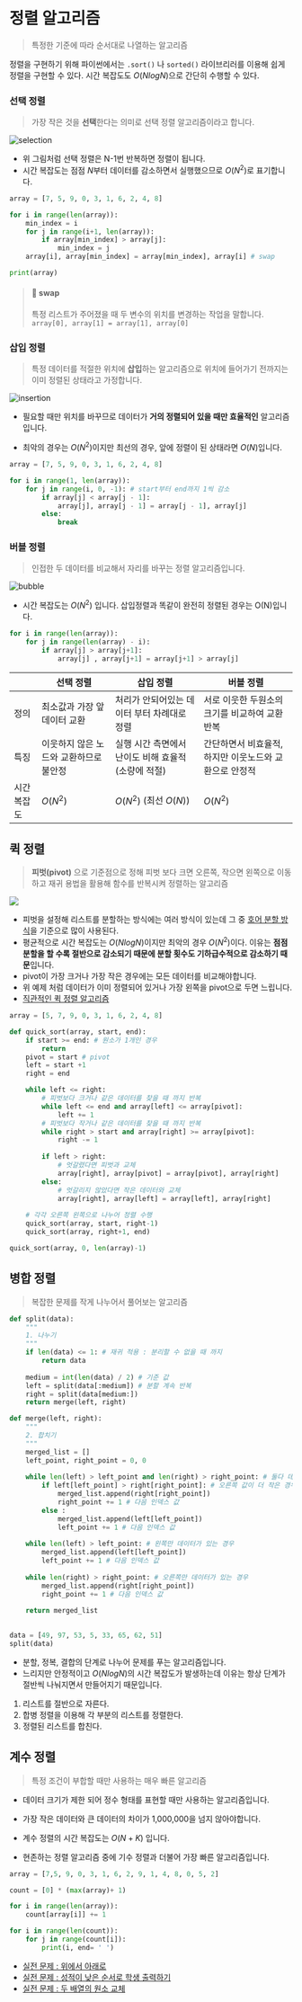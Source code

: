 # 정렬 알고리즘
> 특정한 기준에 따라 순서대로 나열하는 알고리즘

정렬을 구현하기 위해 파이썬에서는 `.sort()` 나 `sorted()` 라이브리러를 이용해 쉽게 정렬을 구현할 수 있다. 시간 복잡도도 $O(NlogN)$으로 간단히 수행할 수 있다.

### 선택 정렬
> 가장 작은 것을 **선택**한다는 의미로 선택 정렬 알고리즘이라고 합니다.


![selection](https://user-images.githubusercontent.com/55238671/237060685-44cbe392-6370-45c5-a99d-bab4a817c7fb.gif)

- 위 그림처럼 선택 정렬은 N-1번 반복하면 정렬이 됩니다.
- 시간 복잡도는 점점 $N$부터 데이터를 감소하면서 실행했으므로 $O(N^2)$로 표기합니다.
  


```python
array = [7, 5, 9, 0, 3, 1, 6, 2, 4, 8]

for i in range(len(array)):
    min_index = i
    for j in range(i+1, len(array)):
        if array[min_index] > array[j]:
            min_index = j
    array[i], array[min_index] = array[min_index], array[i] # swap

print(array)
```

> #### 📌 swap
> 특정 리스트가 주어졌을 때 두 변수의 위치를 변경하는 작업을 말합니다. `array[0], array[1] = array[1], array[0]`


### 삽입 정렬
> 특정 데이터를 적절한 위치에 **삽입**하는 알고리즘으로 위치에 들어가기 전까지는 이미 정렬된 상태라고 가정합니다.

![insertion](https://user-images.githubusercontent.com/55238671/237060831-8a9f8272-cc4b-4ba5-8ff7-b12a2138ad55.gif)


- 필요할 때만 위치를 바꾸므로 데이터가 **거의 정렬되어 있을 때만 효율적인** 알고리즘입니다.

- 최악의 경우는 $O(N^2)$이지만 최선의 경우, 앞에 정렬이 된 상태라면 $O(N)$입니다.

```python
array = [7, 5, 9, 0, 3, 1, 6, 2, 4, 8]

for i in range(1, len(array)):
    for j in range(i, 0, -1): # start부터 end까지 1씩 감소
        if array[j] < array[j - 1]:
            array[j], array[j - 1] = array[j - 1], array[j]
        else:
            break
```

### 버블 정렬
> 인접한 두 데이터를 비교해서 자리를 바꾸는 정렬 알고리즘입니다.

![bubble](https://user-images.githubusercontent.com/55238671/237060863-bf4cdaeb-05ef-485a-9e2c-456d12a18055.gif)

- 시간 복잡도는 $O(N^2)$ 입니다. 삽입정렬과 똑같이 완전히 정렬된 경우는 O(N)입니다.

```python
for i in range(len(array)):
    for j in range(len(array) - i):
        if array[j] > array[j+1]:
            array[j] , array[j+1] = array[j+1] > array[j]
```

|  | 선택 정렬 | 삽입 정렬 | 버블 정렬 |
| --- | --- | --- | --- |
| 정의 | 최소값과 가장 앞데이터 교환 | 처리가 안되어있는 데이터 부터 차례대로 정렬 | 서로 이웃한 두원소의 크기를 비교하여 교환 반복 |
| 특징 | 이웃하지 않은 노드와 교환하므로 불안정 | 실행 시간 측면에서 난이도 비해 효율적 (소량에 적절) | 간단하면서 비효율적, 하지만 이웃노드와 교환으로 안정적 |
| 시간복잡도 | $O(N^2)$ | $O(N^2)$ (최선 $O(N)$) | $O(N^2)$ |


## 퀵 정렬
> **피벗(pivot)** 으로 기준점으로 정해 피벗 보다 크면 오른쪽, 작으면 왼쪽으로 이동하고 재귀 용법을 활용해 함수를 반복시켜 정렬하는 알고리즘

<img src="https://blog.kakaocdn.net/dn/vlNwP/btqNfs4Csg1/jU7UOUBWIdVfltIaTf4EV0/img.gif">



- 피벗을 설정해 리스트를 분할하는 방식에는 여러 방식이 있는데 그 중 [호어 분할 방식](https://csanim.com/tutorials/hoares-quicksort-algorithm-python-animated-visualization-code)을 기준으로 많이 사용된다.
- 평균적으로 시간 복잡도는 $O(NlogN)$이지만 최악의 경우 $O(N^2)$이다. 이유는 **점점 분할을 할 수록 절반으로 감소되기 때문에 분할 횟수도 기하급수적으로 감소하기 때문**입니다.
- pivot이 가장 크거나 가장 작은 경우에는 모든 데이터를 비교해야합니다.
- 위 예제 처럼 데이터가 이미 정렬되어 있거나 가장 왼쪽을 pivot으로 두면 느립니다.
- [직관적인 퀵 정렬 알고리즘](https://github.com/dustin-kang/Programming-Team-Notes/blob/Python/sorting/quick_py.py)

```python
array = [5, 7, 9, 0, 3, 1, 6, 2, 4, 8]

def quick_sort(array, start, end):
    if start >= end: # 원소가 1개인 경우
        return
    pivot = start # pivot
    left = start +1
    right = end

    while left <= right:
        # 피벗보다 크거나 같은 데이터를 찾을 때 까지 반복
        while left <= end and array[left] <= array[pivot]:
            left += 1
        # 피벗보다 작거나 같은 데이터를 찾을 때 까지 반복
        while right > start and array[right] >= array[pivot]:
            right -= 1
        
        if left > right:
            # 엇갈렸다면 피벗과 교체
            array[right], array[pivot] = array[pivot], array[right]
        else:
            # 엇갈리지 않았다면 작은 데이터와 교체
            array[right], array[left] = array[left], array[right]
    
    # 각각 오른쪽 왼쪽으로 나누어 정렬 수행
    quick_sort(array, start, right-1)
    quick_sort(array, right+1, end)

quick_sort(array, 0, len(array)-1)
```
## 병합 정렬
> 복잡한 문제를 작게 나누어서 풀어보는 알고리즘

```python
def split(data):
    """
    1. 나누기
    """
    if len(data) <= 1: # 재귀 적용 : 분리할 수 없을 때 까지
        return data 
    
    medium = int(len(data) / 2) # 기준 값
    left = split(data[:medium]) # 분할 계속 반복
    right = split(data[medium:])
    return merge(left, right)

def merge(left, right):
    """
    2. 합치기
    """
    merged_list = []
    left_point, right_point = 0, 0
    
    while len(left) > left_point and len(right) > right_point: # 둘다 데이터가 남아있을경우
        if left[left_point] > right[right_point]: # 오른쪽 값이 더 작은 경우
            merged_list.append(right[right_point])
            right_point += 1 # 다음 인덱스 값
        else :
            merged_list.append(left[left_point])
            left_point += 1 # 다음 인덱스 값
            
    while len(left) > left_point: # 왼쪽만 데이터가 있는 경우
        merged_list.append(left[left_point])
        left_point += 1 # 다음 인덱스 값
        
    while len(right) > right_point: # 오른쪽만 데이터가 있는 경우
        merged_list.append(right[right_point])
        right_point += 1 # 다음 인덱스 값
        
    return merged_list
        

data = [49, 97, 53, 5, 33, 65, 62, 51]    
split(data)
```

- 분할, 정복, 결합의 단계로 나누어 문제를 푸는 알고리즘입니다.
- 느리지만 안정적이고 $O(N log N)$의 시간 복잡도가 발생하는데 이유는 항상 단계가 절반씩 나눠지면서 만들어지기 때문입니다.

1. 리스트를 절반으로 자른다.
2. 합병 정렬을 이용해 각 부분의 리스트를 정렬한다.
3. 정렬된 리스트를 합친다.


## 계수 정렬
> 특정 조건이 부합할 때만 사용하는 매우 빠른 알고리즘

- 데이터 크기가 제한 되어 정수 형태를 표현할 때만 사용하는 알고리즘입니다.

- 가장 작은 데이터와 큰 데이터의 차이가 1,000,000을 넘지 않아야합니다.

- 계수 정렬의 시간 복잡도는 $O(N+K)$ 입니다.

- 현존하는 정렬 알고리즘 중에 기수 정렬과 더불어 가장 빠른 알고리즘입니다. 

```python
array = [7,5, 9, 0, 3, 1, 6, 2, 9, 1, 4, 8, 0, 5, 2]

count = [0] * (max(array)+ 1)

for i in range(len(array)):
    count[array[i]] += 1

for i in range(len(count)):
    for j in range(count[i]):
        print(i, end= ' ')
```


- [실전 문제 : 위에서 아래로](https://github.com/dustin-kang/Programming-Team-Notes/blob/Python/sorting/sorting_pratice.md#실전1-위에서-아래로)
- [실전 문제 : 성적이 낮은 순서로 학생 출력하기](https://github.com/dustin-kang/Programming-Team-Notes/blob/Python/sorting/sorting_pratice.md#실전2-성적이-낮은-순서로-학생-출력하기)
- [실전 문제 : 두 배열의 원소 교체](https://github.com/dustin-kang/Programming-Team-Notes/blob/Python/sorting/sorting_pratice.md#실전3-두-배열의-원소-교체)
